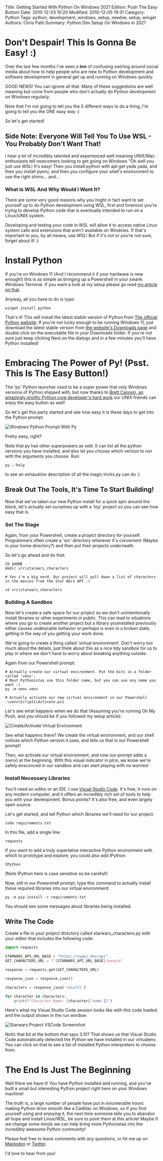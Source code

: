Title: Getting Started With Python On Windows 2021 Edition: Push The Easy Button!
Date: 2010-12-03 10:20
Modified: 2010-12-05 19:31
Category: Python
Tags: python, development, windows, setup, newbie, setup, winget
Authors: Chris Patti
Summary: Python Dev Setup On Windows in 2021

# Don't Despair! This Is Gonna Be Easy! :)

Over the last few months I've seen a ***ton*** of confusing swirling around social media about how to help people who are new to Python development and software development in general get up and running on Windows quickly.

GOOD NEWS! You can ignore all that. Many of these suggestions are well meaning but come from people who don't actually do Python development on Windows regularly.

Note that I'm not going to tell you the 5 different ways to do a thing, I'm going to tell you the ONE easy way :)

So let's get started!

## Side Note: Everyone Will Tell You To Use WSL - You Probably Don't Want That!

I hear a lot of incredibly talented and experienced well meaning UNIX/Mac enthusiasts tell newcomers looking to get going on Windows "Oh well you just use WSL! It's easy! Then you install python with apt get yada yada, and then you install pyenv, and then you configure your shell's environment to use the right shims... and...

### What Is WSL And Why Would I Want It?

There are some very good reasons why you might in fact want to set yourself up to do Python development using WSL, first and foremost you're trying to develop Python code that is eventually intended to run on a Linux/UNIX system.

Developing and testing your code in WSL will allow it to access native Linux system calls and extensions that aren't available on Windows. If that's important to you, by all means, use WSL! But if it's not or you're not sure, forget about it! :)

# Install Python

If you're on Windows 11 (And I recommend it if your hardware is new enough!) this is as simple as bringing up a Powershell in your swank Windows Terminal. If you want a look at my setup please go read [my article on that](https://www.feoh.org/2021-the-year-windows-became-a-first-class-python-development-environment.html).

Anyway, all you have to do is type:

```
winget install python
```

That's it! This will install the latest stable version of Python from [The official Python website](https://www.python.org). If you're not lucky enough to be running Windows 11, just download the latest stable version from [the website's Downloads page](https://www.python.org/downloads/) and double click on the executable file in your Downloads folder. If you're not sure just keep clicking Next on the dialogs and in a few minutes you'll have Python installed!

# Embracing The Power of Py! (Psst. This Is The Easy Button!)

The 'py' Python launcher used to be a super power that only Windows versions of Python shipped with, but now thanks to [Brett Cannon, an amazingly prolific Python core developer's hard work](https://github.com/brettcannon/python-launcher) our UNIX friends can enjoy the easy button as well!

So let's get this party started and see how easy it is these days to get into the Python prompt:

![Windows Python Prompt With Py]({static}images/WindowsPyPrompt.png)

Pretty easy, right?

Note that py has other superpowers as well. It can list all the python versions you have installed, and also let you choose which version to run with the arguments you choose. Run:

```
py --help
```

to see an exhaustive description of all the magic tricks py can do :)

## Break Out The Tools, It's Time To Start Building!

Now that we've taken our new Python install for a quick spin around the block, let's actually set ourselves up with a 'toy' project so you can see how easy that is.

### Set The Stage

Again, from your Powershell, create a project directory for yourself. Programmers often create a 'src' directory wherever it's convenient (Maybe in your home directory?) and then put their projects underneath.

So let's go ahead and do that:

```
CD $HOME
mkdir src\starwars_characters

# Yes i'm a big nerd. Our project will pull down a list of characters in the movies from the Star Wars API :)

cd src\starwars_characters
```

### Building A Sandbox

Now let's create a safe space for our project so we don't unintentionally install libraries or other experiments in public. This can lead to situations where you go to create another project but a library youinstalled previously either causes undesirable behavior or perhaps is even in a broken state, getting in the way of you getting your work done.

We're going to create a thing called 'virtual environment'. Don't worry too much about the details, just think about this as a nice tidy sandbox for us to play in where we don't have to worry about breaking anything outside.

Again from our Powershell prompt:

```
# Actually create our virtual environment. Put the bits in a folder called 'venv'.
# Most Pythonistas use this folder name, but you can use any name you want :)
py -m venv venv

# Actually activate our new virtual environment in our Powershell
.\venv\Scripts\Activate.ps1
```

Let's see what happens when we do that (Assuming you're running Oh My Posh, and you should be if you followed my setup article):

![Create/Activate Virtual Environment]({static}images/virtualenvps.png)

See what happens there? We create the virtual environment, and our shell notices which Python version it uses, and tells us that in our Powershell prompt!

Then, we activate our virtual environment, and now our prompt adds a (venv) at the beginning. With this visual indicator in plce, we know we're safely ensconced in our sandbox and can start playing with no worries!

### Install Necessary Libraries

You'll need an editor or an IDE. I use [Visual Studio Code](https://code.visualstudio.com/). It's free, it runs on any modern computer, and it offers an incredibly rich set of tools to help you with your development. Bonus points? It's also free, and even largely open source.

Let's get started, and tell Python which libraries we'll need for our project:

```
code requirements.txt
```

In this file, add a single line:

```
requests
```

If you want to add a truly superlative interactive Python environment with which to prototype and 
explore, you could also add IPython:

```
IPython
```

(Note IPython here is case sensitive so be careful!)

Now, still in our Powershell prompt, type this command to actually install these required libraries into our virtual environment:

```
py -m pip install -r requirements.txt
```

You should see some messages about libraries being installed.

## Write The Code

Create a file in your project directory called starwars_characters.py with your editor that includes the following code:

```python
import requests

STARWARS_API_URL_BASE = "https://swapi.dev/api"
GET_CHARACTERS_URL = f"{STARWARS_API_URL_BASE}/people"

response = requests.get(GET_CHARACTERS_URL)

response_json = response.json()

characters = response_json['results']

for character in characters:
    print(f"Character Name: {character['name']}")
```

Here's what my Visual Studio Code session looks like with this code loaded and the output shown in the run window:

![Starwars Project VSCode Screenshot]({static}images/vscode.png)

Notic that bit at the bottom that says 3.10? That shows us that Visual Studio Code automatically detected the Python we have installed in our virtualenv. You can click on that to see a list of installed Python interpreters to choose from.

# The End Is Just The Beginning

Well there we have it! You have Python installed and running, and you've built a small but interesting Python project right here on your Windows machine!

The truth is, a large number of people have put in innumerable hours making Python drive smooth like a Cadillac on Windows, so if you find yourself using and enjoying it, the next time someone tells you to abandon all hope and install Linux/WSL, be sure to point them at this article! Maybe if we change some minds we can help bring more Pythonistas into the incredibly awesome Python community!

Please feel free to leave comments with any questions, or hit me up on 
[Mastodon](https://cybre.space/@feoh) or [Twitter](https://twitter.com/feoh).

I'd love to hear from you!
